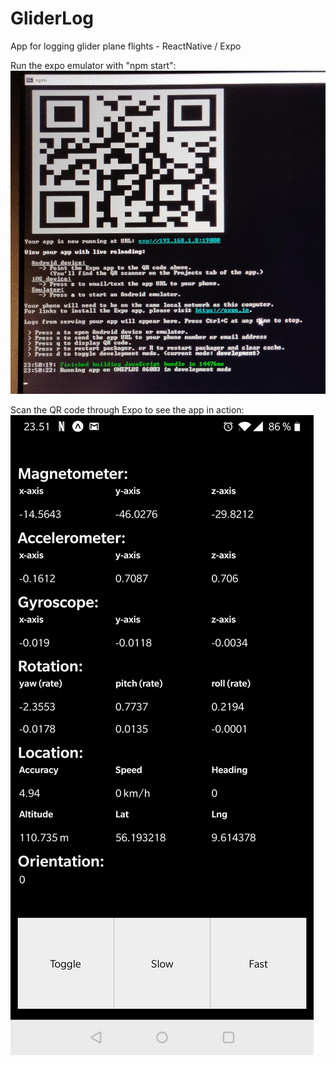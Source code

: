 # GliderLog
App for logging glider plane flights - ReactNative / Expo

Run the expo emulator with "npm start":
![GliderLog expo screenshot](https://raw.githubusercontent.com/michael-fosgerau/GliderLog/master/GliderLog-expo-screenshot.jpg)

Scan the QR code through Expo to see the app in action:
![GliderLog app screenshot](https://raw.githubusercontent.com/michael-fosgerau/GliderLog/master/GliderLog-app-screenshot.jpg)
